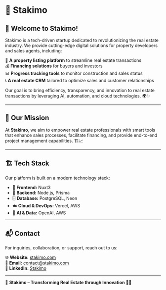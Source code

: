 # 🚀 Stakimo

## 🎉 Welcome to Stakimo!

Stakimo is a tech-driven startup dedicated to revolutionizing the real estate industry. We provide cutting-edge digital solutions for property developers and sales agents, including:

🏡 **A property listing platform** to streamline real estate transactions  
💰 **Financing solutions** for buyers and investors  
📊 **Progress tracking tools** to monitor construction and sales status  
📞 **A real estate CRM** tailored to optimize sales and customer relationships  

Our goal is to bring efficiency, transparency, and innovation to real estate transactions by leveraging AI, automation, and cloud technologies. 🌍✨

---

## 🎯 Our Mission

At **Stakimo**, we aim to empower real estate professionals with smart tools that enhance sales processes, facilitate financing, and provide end-to-end project management capabilities. 🏗️📈

---

## 🏗️ Tech Stack

Our platform is built on a modern technology stack:

- 🎨 **Frontend:** Nuxt3
- 🔧 **Backend:** Node.js, Prisma
- 🗄️ **Database:** PostgreSQL, Neon
- ☁️ **Cloud & DevOps:** Vercel, AWS
- 🤖 **AI & Data:** OpenAI, AWS

---

## 📬 Contact
For inquiries, collaboration, or support, reach out to us:

🌐 **Website:** [stakimo.com](https://www.stakimo.com)  
📧 **Email:** contact@stakimo.com  
🔗 **LinkedIn:** [Stakimo](https://www.linkedin.com/company/stakimo1)  

---

🎯 **Stakimo – Transforming Real Estate through Innovation** 🚀🏡

